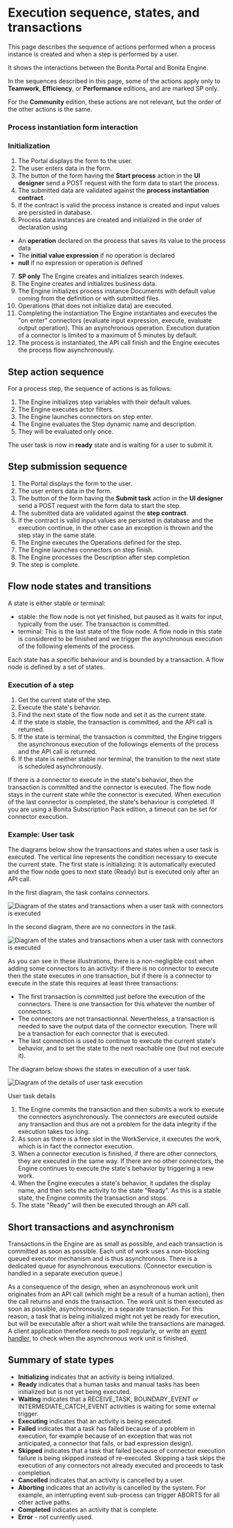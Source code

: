 # Execution sequence, states, and transactions

This page describes the sequence of actions performed when a process instance is created and when a step is performed by a user.

It shows the interactions between the Bonita Portal and Bonita Engine.

In the sequences described in this page, some of the actions apply only to **Teamwork**, **Efficiency**, or **Performance** editions, and are marked SP only.

For the **Community** edition, these actions are not relevant, but the order of the other actions is the same.

### Process instantiation form interaction 

### Initialization

1. The Portal displays the form to the user. 
2. The user enters data in the form. 
3. The button of the form having the **Start process** action in the **UI designer** send a POST request with the form data to start the process. 
4. The submitted data are validated against the **process instantiation contract**.
5. If the contract is valid the process instance is created and input values are persisted in database.
6. Process data instances are created and initialized in the order of declaration using
  * An **operation** declared on the process that saves its value to the process data
  * The **initial value expression** if no operation is declared
  * **null** if no expression or operation is defined
7. **SP only** The Engine creates and initializes search indexes.
8. The Engine creates and initializes business data.
9. The Engine initializes process instance Documents with default value coming from the definition or with submitted files.
10. Operations (that does not initialize data) are executed.
11. Completing the instantiation The Engine instantiates and executes the "on enter" connectors (evaluate input expression, execute, evaluate output operation). This an asynchronous operation. Execution duration of a connector is limited to a maximum of 5 minutes by default. 
12. The process is instantiated, the API call finish and the Engine executes the process flow asynchronously.

## Step action sequence

For a process step, the sequence of actions is as follows:

1. The Engine initializes step variables with their default values.
2. The Engine executes actor filters.
3. The Engine launches connectors on step enter.
4. The Engine evaluates the Step dynamic name and description.
5. They will be evaluated only once.

The user task is now in **ready** state and is waiting for a user to submit it.

## Step submission sequence

1. The Portal displays the form to the user. 
2. The user enters data in the form. 
3. The button of the form having the **Submit task** action in the **UI designer** send a POST request with the form data to start the step. 
4. The submitted data are validated against the **step contract**.
5. If the contract is valid input values are persisted in database and the execution continue, in the other case an exception is thrown and the step stay in the same state.
6. The Engine executes the Operations defined for the step.
7. The Engine launches connectors on step finish. 
8. The Engine processes the Description after step completion.
9. The step is complete.

## Flow node states and transitions

A state is either stable or terminal:

* stable: the flow node is not yet finished, but paused as it waits for input, typically from the user. The transaction is committed.
* terminal: This is the last state of the flow node. A flow node in this state is considered to be finished and we trigger the asynchronous execution of the following elements of the process.

Each state has a specific behaviour and is bounded by a transaction.
A flow node is defined by a set of states.

### Execution of a step

1. Get the current state of the step.
2. Execute the state's behavior.
3. Find the next state of the flow node and set it as the current state.
  1. If the state is stable, the transaction is committed, and the API call is returned.
  2. If the state is terminal, the transaction is committed, the Engine triggers the asynchronous execution of the followings elements of the process and the API call is returned.
  3. If the state is neither stable nor terminal, the transition to the next state is scheduled asynchronously.

If there is a connector to execute in the state's behavior, then the transaction is committed and the connector is executed. The flow node stays in the current state while the connector is executed.
When execution of the last connector is completed, the state's behaviour is completed. If you are using a Bonita Subscription Pack edition, a timeout can be set for connector execution.

### Example: User task

The diagrams below show the transactions and states when a user task is executed.
The vertical line represents the condition necessary to execute the current state.
The first state is initializing: it is automatically executed and the flow node goes to next state (Ready) but is executed only after an API call.

In the first diagram, the task contains connectors.

![Diagram of the states and transactions when a user task with connectors is executed](images/images-6_0/user_task_execution_with_connector.png)

In the second diagram, there are no connectors in the task.

![Diagram of the states and transactions when a user task with connectors is executed](images/images-6_0/user_task_execution_without_connector.png)

As you can see in these illustrations, there is a non-negligible cost when adding some connectors to an activity: if there is no connector to execute then the state executes in one transaction, but if there is a connector to execute in the state this requires at least three transactions:

* The first transaction is committed just before the execution of the connectors. There is one transaction for this whatever the number of connectors.
* The connectors are not transactionnal. Nevertheless, a transaction is needed to save the output data of the connector execution. There will be a transaction for each connector that is executed.
* The last connection is used to continue to execute the current state's behavior, and to set the state to the next reachable one (but not execute it).

The diagram below shows the states in execution of a user task.

![Diagram of the details of user task execution](images/images-6_0/user_task_details.png)

User task details

1. The Engine commits the transaction and then submits a work to execute the connectors asynchronously. The connectors are executed outside any transaction and thus are not a problem for the data integrity if the execution takes too long.
2. As soon as there is a free slot in the WorkService, it executes the work, which is in fact the connector execution.
3. When a connector execution is finished, if there are other connectors, they are executed in the same way. If there are no other connectors, the Engine continues to execute the state's behavior by triggering a new work.
4. When the Engine executes a state's behavior, it updates the display name, and then sets the activity to the state "Ready". As this is a stable state, the Engine commits the transaction and stops.
5. The state "Ready" will then be executed through an API call.

## Short transactions and asynchronism

Transactions in the Engine are as small as possible, and each transaction is committed as soon as possible.
Each unit of work uses a non-blocking queued executor mechanism and is thus asynchronous. There is a dedicated queue for asynchronous executions. (Connector execution is handled in a separate execution queue.)

As a consequence of the design, when an asynchronous work unit originates from an API call (which might be a result of a human action), then the call returns and ends the transaction.
The work unit is then executed as soon as possible, asynchronously, in a separate transaction.
For this reason, a task that is being initialized might not yet be ready for execution, but will be executable after a short wait while the transactions are managed.
A client application therefore needs to poll regularly, or write an [event handler](event-handlers.md), to check when the asynchronous work unit is finished.

## Summary of state types

* **Initializing** indicates that an activity is being initialized.
* **Ready** indicates that a human tasks and manual tasks has been initialized but is not yet being executed.
* **Waiting** indicates that a RECEIVE\_TASK, BOUNDARY\_EVENT or INTERMEDIATE\_CATCH\_EVENT activities is waiting for some external trigger.
* **Executing** indicates that an activity is being executed.
* **Failed** indicates that a task has failed because of a problem in execution, for example because of an exception that was not anticipated, a connector that fails, or bad expression design).
* **Skipped** indicates that a task that failed because of connector execution failure is being skipped instead of re-executed. Skipping a task skips the execution of any connectors not already executed and proceeds to task completion.
* **Cancelled** indicates that an activity is cancelled by a user.
* **Aborting** indicates that an activity is cancelled by the system. For example, an interrupting event sub-process can trigger ABORTS for all other active paths.
* **Completed** indicates an activity that is complete.
* **Error** - not currently used.
